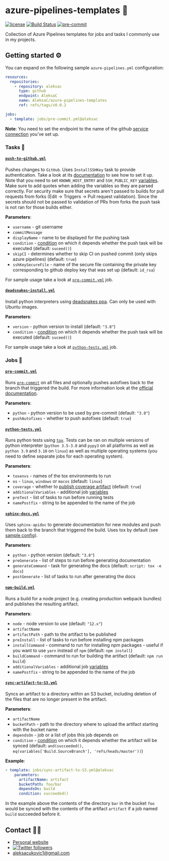 # azure-pipelines-templates 🚀

[![license](https://img.shields.io/badge/License-MIT-green.svg)](https://github.com/AleksaC/azure-pipelines-templates/blob/master/LICENSE)
[![Build Status](https://dev.azure.com/aleksac/aleksa-oss/_apis/build/status/AleksaC.azure-pipelines-templates?branchName=master)](https://dev.azure.com/aleksac/aleksa-oss/_build?definitionId=3&_a=summary)
[![pre-commit](https://img.shields.io/badge/pre--commit-enabled-brightgreen?logo=pre-commit&logoColor=white)](https://github.com/AleksaC/azure-pipelines-templates/blob/master/.pre-commit-config.yaml)

Collection of Azure Pipelines templates for jobs and tasks I commonly use in my projects.

## Getting started ⚙️
You can expand on the following sample `azure-pipelines.yml` configuration:
```yaml
resources:
  repositories:
    - repository: aleksac
      type: github
      endpoint: AleksaC
      name: AleksaC/azure-pipelines-templates
      ref: refs/tags/v0.0.2

jobs:
  - template: jobs/pre-commit.yml@aleksac
```

**Note**: You need to set the endpoint to the name of the github [service connection](https://docs.microsoft.com/en-us/azure/devops/pipelines/library/service-endpoints?view=azure-devops&tabs=yaml)
you've set up.

### Tasks 📝
#### [`push-to-github.yml`](tasks/push-to-github.yml)
Pushes changes to `GitHub`. Uses `InstallSSHKey` task to provide authentication.
Take a look at its [documentation](https://docs.microsoft.com/en-us/azure/devops/pipelines/tasks/utility/install-ssh-key)
to see how to set it up. Note that you need to set `KNOWN_HOST_ENTRY` and `SSH_PUBLIC_KEY`
[variables](https://docs.microsoft.com/en-us/azure/devops/pipelines/process/variables?tabs=classic%2Cbatch#set-variables-in-pipeline).
Make sure to add quotes when adding the variables so they are parsed correctly.
For security make sure that secrets aren't passed to builds for pull requests
from forks (Edit -> Triggers -> Pull request validation). Since the secrets
should not be passed to validation of PRs from forks the push task is not ran
for those builds either.

**Parameters**:
- `username` - git username
- `commitMessage`
- `displayName` - name to be displayed for the pushing task
- `condition` - [condition](https://docs.microsoft.com/en-us/azure/devops/pipelines/process/conditions)
on which it depends whether the push task will be executed (default: `suceed()`)
- `skipCI` - determines whether to skip CI on pushed commit (only skips azure pipelines) (default: `true`)
- `sshKeySecureFile` - name of the secure file containing the private key corresponding
to github deploy key that was set up (default: `id_rsa`)

For sample usage take a look at [`pre-commit.yml`](jobs/pre-commit.yml) job.

#### [`deadsnakes-install.yml`](tasks/deadsnakes-install.yml)
Install python interpreters using [deadsnakes ppa](https://launchpad.net/~deadsnakes/+archive/ubuntu/ppa).
Can only be used with Ubuntu images.

**Parameters**:
- `version` - python version to install (default: `"3.8"`)
- `condition` - [condition](https://docs.microsoft.com/en-us/azure/devops/pipelines/process/conditions)
on which it depends whether the push task will be executed (default: `suceed()`)

For sample usage take a look at [`python-tests.yml`](jobs/python-tests.yml) job.

### Jobs 💼
#### [`pre-commit.yml`](jobs/pre-commit.yml)
Runs [`pre-commit`](https://pre-commit.com) on all files and optionally pushes
autofixes back to the branch that triggered the build. For more information look
at the [official documentation](https://pre-commit.com/#azure-pipelines-example).

**Parameters**:
- `python` - python version to be used by pre-commit (default: `"3.8"`)
- `pushAutofixes` - whether to push autofixes (default: `true`)

#### [`python-tests.yml`](jobs/python-tests.yml)
Runs python tests using [`tox`](https://tox.readthedocs.io). Tests can be ran on
multiple versions of python interpreter (`python 3.5-3.8` and `pypy3` on all
platforms as well as `python 3.9` and `3.10` on `linux`) as well as multiple
operating systems (you need to define separate jobs for each operating system).

**Parameters**:
- `toxenvs` - names of the tox environments to run
- `os` - `linux`, `windows` or `macos` (default: `linux`)
- `coverage` - whether to [publish coverage artifact](https://docs.microsoft.com/en-us/azure/devops/pipelines/tasks/test/publish-code-coverage-results)
(default: `true`)
- `additionalVariables` - additional job [variables](https://docs.microsoft.com/en-us/azure/devops/pipelines/process/variables)
- `preTest` - list of tasks to run before running tests
- `namePostfix` - string to be appended to the name of the job

#### [`sphinx-docs.yml`](jobs/sphinx-docs.yml)
Uses `sphinx-apidoc` to generate documentation for new modules and push them back
to the branch that triggered the build. Uses tox by default (see [sample config](tox.ini)).

**Parameters**:
- `python` - python version (default: `"3.8"`)
- `preGenerate` - list of steps to run before generating documentation
- `generateCommand` - task for generating the docs (default: `script: tox -e docs`)
- `postGenerate` - list of tasks to run after generating the docs

#### [`npm-build.yml`](jobs/npm-build.yml)
Runs a build for a node project (e.g. creating production webpack bundles) and
publishes the resulting artifact.

**Parameters**:
- `node` - node version to use (default: `"12.x"`)
- `artifactName`
- `artifactPath` - path to the artifact to be published
- `preInstall` - list of tasks to run before installing npm packages
- `installCommand` - command to run for installing npm packages - useful if you
want to use `yarn` instead of `npm` (default: `npm install`)
- `buildCommand` - command to run for building the artifact (default: `npm run build`)
- `additionalVariables` - additional job [variables](https://docs.microsoft.com/en-us/azure/devops/pipelines/process/variables)
- `namePostfix` - string to be appended to the name of the job

#### [`sync-artifact-to-S3.yml`](jobs/sync-artifact-to-S3.yml)
Syncs an artifact to a directory within an S3 bucket, including deletion of the
files that are no longer present in the artifact.

**Parameters**:
- `artifactName`
- `bucketPath` - path to the directory where to upload the artifact starting with
the bucket name
- `dependsOn` - job or a list of jobs this job depends on
- `condition` - [condition](https://docs.microsoft.com/en-us/azure/devops/pipelines/process/conditions)
on which it depends whether the artifact will be synced
(default: `and(succeeded(), eq(variables['Build.SourceBranch'], 'refs/heads/master'))`)

**Example**:
```yaml
- template: jobs/sync-artifact-to-S3.yml@aleksac
    parameters:
      artifactName: artifact
      bucketPath: foo/bar
      dependsOn: build
      condition: succeeded()
```
In the example above the contents of the directory `bar` in the bucket `foo` would
be synced with the contents of the artifact `artifact` if a job named `build`
succeeded before it.

## Contact 🙋‍♂️
- [Personal website](https://aleksac.me)
- <a target="_blank" href="http://twitter.com/aleksa_c_"><img alt='Twitter followers' src="https://img.shields.io/twitter/follow/aleksa_c_.svg?style=social"></a>
- aleksacukovic1@gmail.com
